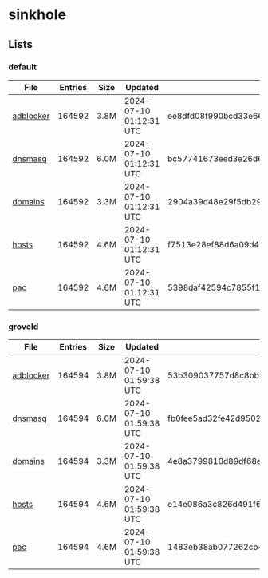 # sinkhole

## Lists

### default

|File|Entries|Size|Updated|Hash|
|-|-|-|-|-|
|[adblocker](https://raw.githubusercontent.com/groveld/sinkhole/lists/default/adblocker.txt)|164592|3.8M|2024-07-10 01:12:31 UTC|ee8dfd08f990bcd33e6699620e591520a5b3e45e1bde8623da0275975a9412ef|
|[dnsmasq](https://raw.githubusercontent.com/groveld/sinkhole/lists/default/dnsmasq.txt)|164592|6.0M|2024-07-10 01:12:31 UTC|bc57741673eed3e26d63975950d6c9718b311443effdf52a54f2cc61b002d9e1|
|[domains](https://raw.githubusercontent.com/groveld/sinkhole/lists/default/domains.txt)|164592|3.3M|2024-07-10 01:12:31 UTC|2904a39d48e29f5db292e10994b28f8145e137f32f4d5ae53e6b4c10af1ad3ae|
|[hosts](https://raw.githubusercontent.com/groveld/sinkhole/lists/default/hosts.txt)|164592|4.6M|2024-07-10 01:12:31 UTC|f7513e28ef88d6a09d416be488ea320f60c24ba1219d18c5654ad9a297677e7b|
|[pac](https://raw.githubusercontent.com/groveld/sinkhole/lists/default/pac.txt)|164592|4.6M|2024-07-10 01:12:31 UTC|5398daf42594c7855f11f3297e6d3e0d16b8c38023faf608ba719f54ad694a6b|

### groveld

|File|Entries|Size|Updated|Hash|
|-|-|-|-|-|
|[adblocker](https://raw.githubusercontent.com/groveld/sinkhole/lists/groveld/adblocker.txt)|164594|3.8M|2024-07-10 01:59:38 UTC|53b309037757d8c8bbf1bdcb0ebdf28447247821316080ceadfc51129a9d411e|
|[dnsmasq](https://raw.githubusercontent.com/groveld/sinkhole/lists/groveld/dnsmasq.txt)|164594|6.0M|2024-07-10 01:59:38 UTC|fb0fee5ad32fe42d9502ffe77cdb500352f8ddef759ef3cdbfd79522610a7680|
|[domains](https://raw.githubusercontent.com/groveld/sinkhole/lists/groveld/domains.txt)|164594|3.3M|2024-07-10 01:59:38 UTC|4e8a3799810d89df68e6fd95ec3cfa4d5d8b3797a9332d0235b00bdd816dec55|
|[hosts](https://raw.githubusercontent.com/groveld/sinkhole/lists/groveld/hosts.txt)|164594|4.6M|2024-07-10 01:59:38 UTC|e14e086a3c826d491f603dfac3bce9c09445bf77aa5f3b1b1b9a8af4f76c47fb|
|[pac](https://raw.githubusercontent.com/groveld/sinkhole/lists/groveld/pac.txt)|164594|4.6M|2024-07-10 01:59:38 UTC|1483eb38ab077262cb4c4185b2f1fbb4d044e4c957269945084f7891657e08d5|

